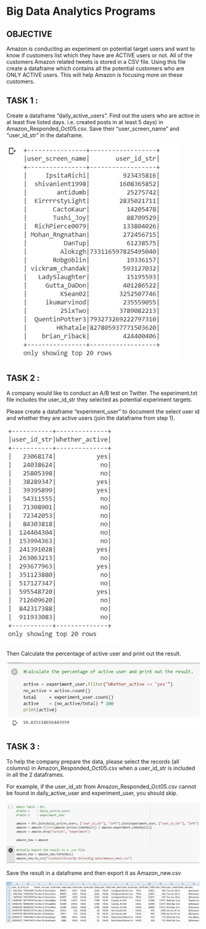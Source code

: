 <h1>Big Data Analytics Programs</h1>

<h2> OBJECTIVE </h2>

Amazon is conducting an experiment on potential target users and want to know if customers list which they have are ACTIVE users or not. 
All of the customers Amazon related tweets is stored in a CSV file. Using this file create a dataframe which contains all the potential customers who are ONLY ACTIVE users. This will help Amazon is focusing more on these customers.

<h2>TASK 1 :</h2>

Create a dataframe “daily_active_users”. Find out the users who are active in at least five listed days.
i.e. created posts in at least 5 days) in Amazon_Responded_Oct05.csv.
Save their “user_screen_name” and “user_id_str” in the dataframe.

![GitHub Logo](/output1.JPG)

<h2>TASK 2 :</h2>

A company would like to conduct an A/B test on Twitter. The experiment.txt file includes the user_id_str they selected as potential experiment targets.

Please create a dataframe “experiment_user” to document the select user id and whether they are active users (join the dataframe from step 1).

![GitHub Logo](/output2.JPG)

Then Calculate the percentage of active user and print out the result.

![GitHub Logo](/output2b.JPG)

<h2>TASK 3 :</h2>

To help the company prepare the data, please select the records (all columns) in Amazon_Responded_Oct05.csv when a user_id_str is included in all the 2 dataframes.

For example, if the user_id_str from Amazon_Responded_Oct05.csv cannot be found in daily_active_user and experiment_user, you should skip. 

![GitHub Logo](/output3.JPG)

Save the result in a dataframe and then export it as Amazon_new.csv

![GitHub Logo](/final.JPG)


